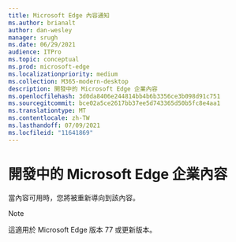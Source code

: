 ```yaml
---
title: Microsoft Edge 內容通知
ms.author: brianalt
author: dan-wesley
manager: srugh
ms.date: 06/29/2021
audience: ITPro
ms.topic: conceptual
ms.prod: microsoft-edge
ms.localizationpriority: medium
ms.collection: M365-modern-desktop
description: 開發中的 Microsoft Edge 企業內容
ms.openlocfilehash: 3d0da8406e244814bb4b6b3356ce3b098d91c751
ms.sourcegitcommit: bce02a5ce2617bb37ee5d743365d50b5fc8e4aa1
ms.translationtype: MT
ms.contentlocale: zh-TW
ms.lasthandoff: 07/09/2021
ms.locfileid: "11641869"
---
```

# <a name="microsoft-edge-enterprise-content-is-under-development"></a>開發中的 Microsoft Edge 企業內容

當內容可用時，您將被重新導向到該內容。

> [!NOTE]
> 這適用於 Microsoft Edge 版本 77 或更新版本。
